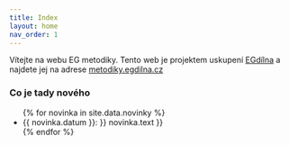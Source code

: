 ```yaml
---
title: Index
layout: home
nav_order: 1
---
```


Vítejte na webu EG metodiky. Tento web je projektem uskupení [EGdílna](https://www.egdilna.cz) a najdete jej na adrese [metodiky.egdilna.cz](https://metodiky.egdilna.cz)


### Co je tady nového

<ul>
{% for novinka in site.data.novinky %}
<li>{{ novinka.datum }}: }} novinka.text }}</li>
{% endfor %}
</ul>